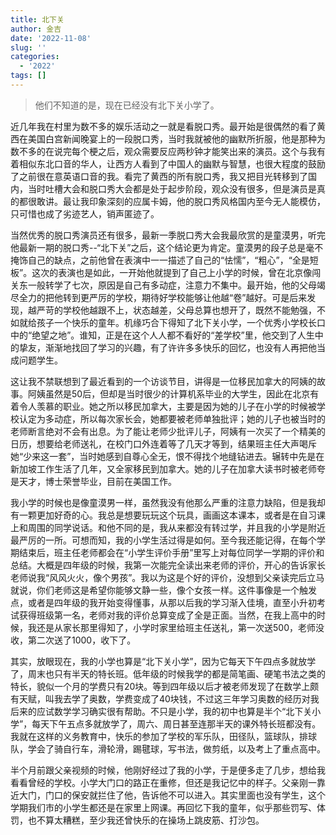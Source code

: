 ```yaml
---
title: 北下关
author: 金吉
date: '2022-11-08'
slug: ''
categories:
  - '2022'
tags: []
---
```


> 他们不知道的是，现在已经没有北下关小学了。

近几年我在村里为数不多的娱乐活动之一就是看脱口秀。最开始是很偶然的看了黄西在美国白宫新闻晚宴上的一段脱口秀，当时我就被他的幽默所折服，他是那种为数不多的在说完每个梗之后，观众需要反应两秒钟才能笑出来的演员。这个与我有着相似东北口音的华人，让西方人看到了中国人的幽默与智慧，也很大程度的鼓励了之前很在意英语口音的我。看完了黄西的所有脱口秀，我又把目光转移到了国内，当时吐槽大会和脱口秀大会都是处于起步阶段，观众没有很多，但是演员是真的都很敢讲。最让我印象深刻的应属卡姆，他的脱口秀风格国内至今无人能模仿，只可惜也成了劣迹艺人，销声匿迹了。

当然优秀的脱口秀演员还有很多，最新一季脱口秀大会我最欣赏的是童漠男，听完他最新一期的脱口秀--“北下关”之后，这个结论更为肯定。童漠男的段子总是毫不掩饰自己的缺点，之前他曾在表演中一一描述了自己的“怯懦”，“粗心”，“全是短板”。这次的表演也是如此，一开始他就提到了自己上小学的时候，曾在北京像闯关东一般转学了七次，原因是自己有多动症，注意力不集中。最开始，他的父母竭尽全力的把他转到更严厉的学校，期待好学校能够让他越“卷”越好。可是后来发现，越严苛的学校他越跟不上，状态越差，父母总算也想开了，既然不能勉强，不如就给孩子一个快乐的童年。机缘巧合下得知了北下关小学，一个优秀小学校长口中的“绝望之地”。谁知，正是在这个人人都不看好的“差学校”里，他交到了人生中的挚友，渐渐地找回了学习的兴趣，有了许许多多快乐的回忆，也没有人再把他当成问题学生。

这让我不禁联想到了最近看到的一个访谈节目，讲得是一位移民加拿大的阿姨的故事。阿姨虽然是50后，但却是当时很少的计算机系毕业的大学生，因此在北京有着令人羡慕的职业。她之所以移民加拿大，主要是因为她的儿子在小学的时候被学校认定为多动症，所以每次家长会，她都要被老师单独批评；她的儿子也被当时的老师断言绝对不会有出息。为了能让老师少批评儿子，阿姨有一次买了一个精美的日历，想要给老师送礼，在校门口外连着等了几天才等到，结果班主任大声喝斥她“少来这一套”，当时她感到自尊心全无，恨不得找个地缝钻进去。辗转中先是在新加坡工作生活了几年，又全家移民到加拿大。她的儿子在加拿大读书时被老师夸是天才，博士荣誉毕业，目前在美国工作。

我小学的时候也是像童漠男一样，虽然我没有他那么严重的注意力缺陷，但是我却有一颗更加好奇的心。我总是想要玩玩这个玩具，画画这本课本，或者是在自习课上和周围的同学说话。和他不同的是，我从来都没有转过学，并且我的小学是附近最严厉的一所。可想而知，我的小学生活过得是如何。至今我还能记得，在每个学期结束后，班主任老师都会在“小学生评价手册”里写上对每位同学一学期的评价和总结。大概是四年级的时候，我第一次能完全读出来老师的评价，开心的告诉家长老师说我“风风火火，像个男孩”。我以为这是个好的评价，没想到父亲读完后立马就说，你们老师这是希望你能够文静一些，像个女孩一样。这件事像是一个触发点，或者是四年级的我开始变得懂事，从那以后我的学习渐入佳境，直至小升初考试获得班级第一名，老师对我的评价总算变成了全是正面。当然，在我上高中的时候，我还是从家长那里得知了，小学时家里给班主任送礼，第一次送500，老师没收，第二次送了1000，收下了。

其实，放眼现在，我的小学也算是“北下关小学”，因为它每天下午四点多就放学了，周末也只有半天的特长班。低年级的时候我学的都是简笔画、硬笔书法之类的特长，貌似一个月的学费只有20块。等到四年级以后才被老师发现了在数学上颇有天赋，叫我去学了奥数，学费变成了40块钱，不过这三年学习奥数的经历对我后来的应试数学学习确实很有帮助。不只是小学，我的初中也算是半个“北下关小学”，每天下午五点多就放学了，周六、周日甚至连那半天的课外特长班都没有。我就在这样的义务教育中，快乐的参加了学校的军乐队，田径队，篮球队，排球队，学会了骑自行车，滑轮滑，踢毽球，写书法，做剪纸，以及考上了重点高中。

半个月前跟父亲视频的时候，他刚好经过了我的小学，于是便多走了几步，想给我看看曾经的学校。小学大门口的路正在重修，但还是我记忆中的样子。父亲刚一靠近大门，门口的保安就拦住了他，告诉他不可以进入。其实里面也没有学生，这个学期我们市的小学生都还是在家里上网课。再回忆下我的童年，似乎那些罚写、体罚，也不算太糟糕，至少我还曾快乐的在操场上跳皮筋、打沙包。



